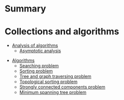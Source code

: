 # Summary

# Collections and algorithms

- [Analysis of algorithms]()
    - [Asymptotic analysis](./collections-and-algorithms/analysis-of-algorithms/asymptotic-analysis.md)
    <!-- - [Amortized analysis]() -->
<!-- - [Collections]()
    - [List ADT]()
    - [Stack ADT]()
    - [Queue ADT]()
    - [Priority queue ADT]()
    - [Index priority queue ADT]()
    - [Map and set ADT]()
    - [Ordered map and ordered set ADT]()
    - [Disjoint set ADT]()
    - [Graph ADT]() -->
- [Algorithms]()
    - [Searching problem](./collections-and-algorithms/algorithms/searching.md)
    - [Sorting problem](./collections-and-algorithms/algorithms/sorting.md)
    - [Tree and graph traversing problem](./collections-and-algorithms/algorithms/tree-and-graph-traversing.md)
    - [Topological sorting problem](./collections-and-algorithms/algorithms/topological-sorting.md)
    - [Strongly connected components problem](./collections-and-algorithms/algorithms/strongly-connected-components.md)
    - [Minimum spanning tree problem](./collections-and-algorithms/algorithms/minimum-spanning-tree.md)
    <!-- - [Shortest path problem]()
    - [Maximum flow problem]()
    - [Stable matching problem]()
    - [Data compression problem]()
    - [String matching problem]() -->